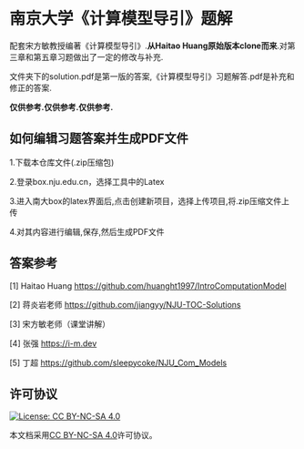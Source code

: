 # 南京大学《计算模型导引》题解

配套宋方敏教授编著《计算模型导引》.$\textbf{从Haitao Huang原始版本clone而来}$.对第三章和第五章习题做出了一定的修改与补充.

文件夹下的solution.pdf是第一版的答案,《计算模型导引》习题解答.pdf是补充和修正的答案.

**仅供参考.仅供参考.仅供参考.**

## 如何编辑习题答案并生成PDF文件

1.下载本仓库文件(.zip压缩包)

2.登录box.nju.edu.cn，选择工具中的Latex

3.进入南大box的latex界面后,点击<kbd>创建新项目</kbd>，选择<kbd>上传项目</kbd>,将.zip压缩文件上传

4.对其内容进行编辑,保存,然后生成PDF文件

## 答案参考

[1] Haitao Huang https://github.com/huanght1997/IntroComputationModel

[2] 蒋炎岩老师 https://github.com/jiangyy/NJU-TOC-Solutions

[3] 宋方敏老师（课堂讲解）

[4] 张强 https://i-m.dev

[5] 丁超 https://github.com/sleepycoke/NJU_Com_Models


## 许可协议
[![License: CC BY-NC-SA 4.0](https://mirrors.creativecommons.org/presskit/buttons/88x31/svg/by-nc-sa.svg)](https://creativecommons.org/licenses/by-nc-sa/4.0/)

本文档采用[CC BY-NC-SA 4.0](https://creativecommons.org/licenses/by-nc-sa/4.0/)许可协议。

